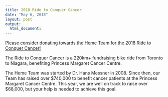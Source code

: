 ```yaml
---
title: 2018 Ride to Conquer Cancer
date: "May 6, 2018"
layout: post
output:
  html_document:
---
```


[Please consider donating towards the Heme Team for the 2018 Ride to Conquer Cancer!](http://www.conquercancer.ca/site/TR/Ride/Toronto2018?px=4175647&pg=personal&fr_id=1641)

The Ride to Conquer Cancer is a 220km+ fundraising bike ride from Toronto to Niagara, benefiting Princess Margaret Cancer Centre.

The Heme Team was started by Dr. Hans Messner in 2008. Since then, our Team has raised over $740,000 to benefit cancer patients at the Princess Margaret Cancer Centre. This year, we are well on track to raise over $68,000, but your help is needed to achieve this goal.
